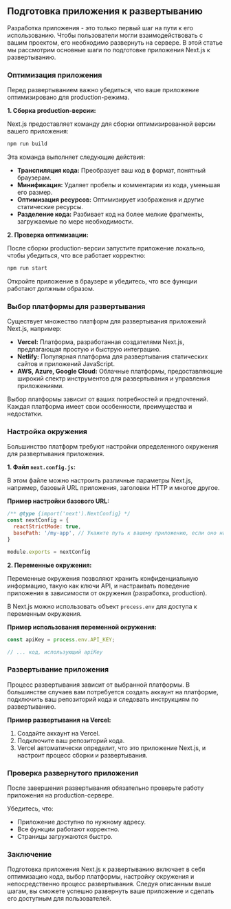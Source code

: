 ## Подготовка приложения к развертыванию

Разработка приложения - это только первый шаг на пути к его использованию. Чтобы пользователи могли взаимодействовать с вашим проектом, его необходимо развернуть на сервере. В этой статье мы рассмотрим основные шаги по подготовке приложения Next.js к развертыванию.

### Оптимизация приложения

Перед развертыванием важно убедиться, что ваше приложение оптимизировано для production-режима. 

**1. Сборка production-версии:**

Next.js предоставляет команду для сборки оптимизированной версии вашего приложения:

```bash
npm run build
```

Эта команда выполняет следующие действия:

* **Транспиляция кода:** Преобразует ваш код в формат, понятный браузерам.
* **Минификация:** Удаляет пробелы и комментарии из кода, уменьшая его размер.
* **Оптимизация ресурсов:** Оптимизирует изображения и другие статические ресурсы.
* **Разделение кода:** Разбивает код на более мелкие фрагменты, загружаемые по мере необходимости.

**2. Проверка оптимизации:**

После сборки production-версии запустите приложение локально, чтобы убедиться, что все работает корректно:

```bash
npm run start
```

Откройте приложение в браузере и убедитесь, что все функции работают должным образом.

### Выбор платформы для развертывания

Существует множество платформ для развертывания приложений Next.js, например:

* **Vercel:** Платформа, разработанная создателями Next.js, предлагающая простую и быструю интеграцию.
* **Netlify:** Популярная платформа для развертывания статических сайтов и приложений JavaScript.
* **AWS, Azure, Google Cloud:** Облачные платформы, предоставляющие широкий спектр инструментов для развертывания и управления приложениями.

Выбор платформы зависит от ваших потребностей и предпочтений. Каждая платформа имеет свои особенности, преимущества и недостатки.

### Настройка окружения

Большинство платформ требуют настройки определенного окружения для развертывания приложения. 

**1. Файл `next.config.js`:**

В этом файле можно настроить различные параметры Next.js, например, базовый URL приложения, заголовки HTTP и многое другое.

**Пример настройки базового URL:**

```javascript
/** @type {import('next').NextConfig} */
const nextConfig = {
  reactStrictMode: true,
  basePath: '/my-app', // Укажите путь к вашему приложению, если оно находится не в корне домена
}

module.exports = nextConfig
```

**2. Переменные окружения:**

Переменные окружения позволяют хранить конфиденциальную информацию, такую как ключи API, и настраивать поведение приложения в зависимости от окружения (разработка, production).

В Next.js можно использовать объект `process.env` для доступа к переменным окружения.

**Пример использования переменной окружения:**

```javascript
const apiKey = process.env.API_KEY;

// ... код, использующий apiKey
```

### Развертывание приложения

Процесс развертывания зависит от выбранной платформы. В большинстве случаев вам потребуется создать аккаунт на платформе, подключить ваш репозиторий кода и следовать инструкциям по развертыванию.

**Пример развертывания на Vercel:**

1. Создайте аккаунт на Vercel.
2. Подключите ваш репозиторий кода.
3. Vercel автоматически определит, что это приложение Next.js, и настроит процесс сборки и развертывания.

### Проверка развернутого приложения

После завершения развертывания обязательно проверьте работу приложения на production-сервере. 

Убедитесь, что:

* Приложение доступно по нужному адресу.
* Все функции работают корректно.
* Страницы загружаются быстро.

### Заключение

Подготовка приложения Next.js к развертыванию включает в себя оптимизацию кода, выбор платформы, настройку окружения и непосредственно процесс развертывания. Следуя описанным выше шагам, вы сможете успешно развернуть ваше приложение и сделать его доступным для пользователей. 
